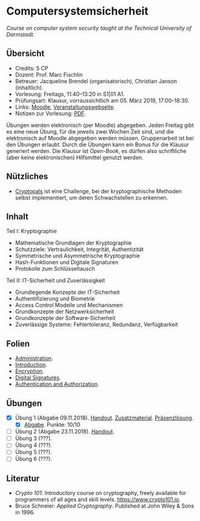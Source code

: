 # Computersystemsicherheit

*Course on computer system security taught at the Technical University of Darmstadt*.

## Übersicht

*   Credits: 5 CP
*   Dozent: Prof. Marc Fischlin
*   Betreuer: Jacqueline Brendel (organisatorisch), Christian Janson (inhaltlich).
*   Vorlesung: Freitags, 11:40–13:20 in S1|01 A1.
*   Prüfungsart: Klausur, vorraussichtlich am 05. März 2019, 17:00–18:30.
*   Links: [Moodle](https://moodle.informatik.tu-darmstadt.de/course/view.php?id=443), [Veranstaltungswebseite](https://www.cryptoplexity.informatik.tu-darmstadt.de/teaching_/compsyssec/compsyssec.de.jsp).
*   Notizen zur Vorlesung: [PDF](notizen.pdf).

Übungen werden elektronisch (per Moodle) abgegeben. 
Jeden Freitag gibt es eine neue Übung, für die jeweils zwei Wochen Zeit sind, und die elektronisch auf Moodle abgegeben werden müssen. Gruppenarbeit ist bei den Übungen erlaubt. Durch die Übungen kann ein Bonus für die Klausur generiert werden. Die Klausur ist *Open-Book*, es dürfen also schriftliche (aber keine elektronischen) Hilfsmittel genutzt werden. 

## Nützliches

*   [Cryptopals](https://cryptopals.com/) ist eine Challenge, bei der kryptographische Methoden selbst implementiert, um deren Schwachstellen zu erkennen.

## Inhalt

Teil I: Kryptographie 
*   Mathematische Grundlagen der Kryptographie 
*   Schutzziele: Vertraulichkeit, Integrität, Authentizität 
*   Symmetrische und Asymmetrische Kryptographie 
*   Hash-Funktionen und Digitale Signaturen 
*   Protokolle zum Schlüsseltausch 

Teil II: IT-Sicherheit und Zuverlässigkeit 
*   Grundlegende Konzepte der IT-Sicherheit 
*   Authentifizierung und Biometrie 
*   Access Control Modelle und Mechanismen 
*   Grundkonzepte der Netzwerksicherheit 
*   Grundkonzepte der Software-Sicherheit 
*   Zuverlässige Systeme: Fehlertoleranz, Redundanz, Verfügbarkeit

## Folien

*   [Administration](https://moodle.informatik.tu-darmstadt.de/mod/resource/view.php?id=16185).
*   [Introduction](https://moodle.informatik.tu-darmstadt.de/mod/resource/view.php?id=16186).
*   [Encryption](https://moodle.informatik.tu-darmstadt.de/mod/resource/view.php?id=16187).
*   [Digital Signatures](https://moodle.informatik.tu-darmstadt.de/mod/resource/view.php?id=16188).
*   [Authentication and Authorization](https://moodle.informatik.tu-darmstadt.de/mod/resource/view.php?id=16189).

## Übungen

- [X] Übung 1 (Abgabe 09.11.2018). [Handout](https://moodle.informatik.tu-darmstadt.de/pluginfile.php/92981/mod_resource/content/1/1exercise.pdf). [Zusatzmaterial](https://moodle.informatik.tu-darmstadt.de/pluginfile.php/92980/mod_resource/content/1/Zusatzmaterial%20zu%20Hausuebung1.pdf). [Präsenzlösung](https://moodle.informatik.tu-darmstadt.de/pluginfile.php/93038/mod_resource/content/1/1solutionpraesenz.pdf).
    - [X] [Abgabe](exercises/solution01.pdf). Punkte: 10/10
- [ ] Übung 2 (Abgabe 23.11.2018). [Handout](https://moodle.informatik.tu-darmstadt.de/pluginfile.php/94126/mod_resource/content/1/2exercise.pdf). 
- [ ] Übung 3 (???).
- [ ] Übung 4 (???).
- [ ] Übung 5 (???).
- [ ] Übung 6 (???).

## Literatur

-   *Crypto 101*: Introductory course on cryptography, freely available for programmers of all ages and skill levels. <https://www.crypto101.io>.
-   Bruce Schneier: *Applied Cryptography*. Published at John Wiley & Sons in 1996. 

